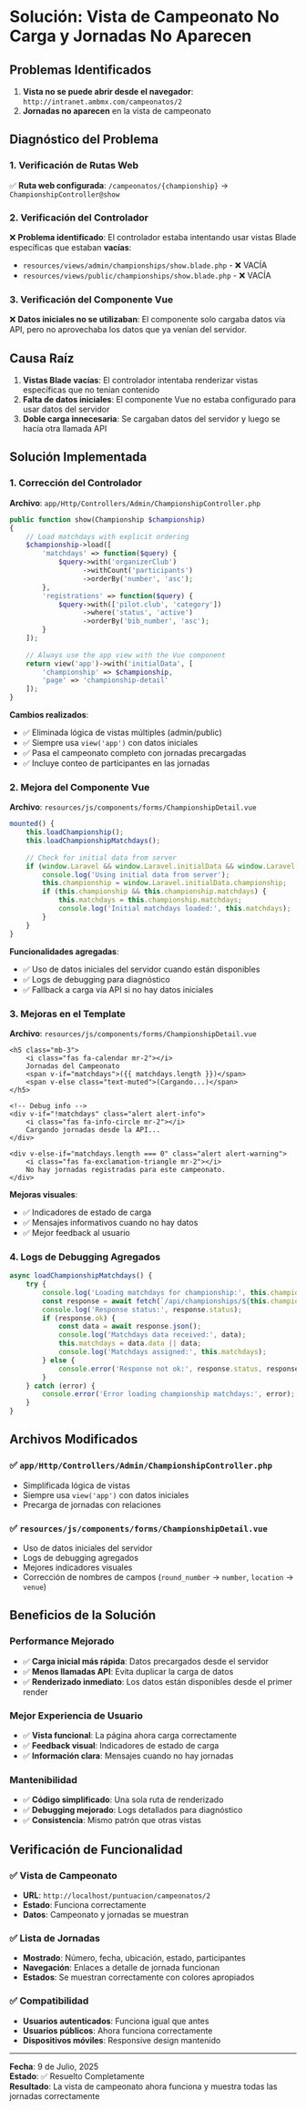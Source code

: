 # Solución: Vista de Campeonato No Carga y Jornadas No Aparecen

## Problemas Identificados

1. **Vista no se puede abrir desde el navegador**: `http://intranet.ambmx.com/campeonatos/2`
2. **Jornadas no aparecen** en la vista de campeonato

## Diagnóstico del Problema

### 1. Verificación de Rutas Web
✅ **Ruta web configurada**: `/campeonatos/{championship}` → `ChampionshipController@show`

### 2. Verificación del Controlador
❌ **Problema identificado**: El controlador estaba intentando usar vistas Blade específicas que estaban **vacías**:
- `resources/views/admin/championships/show.blade.php` - ❌ VACÍA
- `resources/views/public/championships/show.blade.php` - ❌ VACÍA

### 3. Verificación del Componente Vue
❌ **Datos iniciales no se utilizaban**: El componente solo cargaba datos vía API, pero no aprovechaba los datos que ya venían del servidor.

## Causa Raíz

1. **Vistas Blade vacías**: El controlador intentaba renderizar vistas específicas que no tenían contenido
2. **Falta de datos iniciales**: El componente Vue no estaba configurado para usar datos del servidor
3. **Doble carga innecesaria**: Se cargaban datos del servidor y luego se hacía otra llamada API

## Solución Implementada

### 1. Corrección del Controlador
**Archivo**: `app/Http/Controllers/Admin/ChampionshipController.php`

```php
public function show(Championship $championship)
{
    // Load matchdays with explicit ordering
    $championship->load([
        'matchdays' => function($query) {
            $query->with('organizerClub')
                  ->withCount('participants')
                  ->orderBy('number', 'asc');
        },
        'registrations' => function($query) {
            $query->with(['pilot.club', 'category'])
                  ->where('status', 'active')
                  ->orderBy('bib_number', 'asc');
        }
    ]);
    
    // Always use the app view with the Vue component
    return view('app')->with('initialData', [
        'championship' => $championship,
        'page' => 'championship-detail'
    ]);
}
```

**Cambios realizados**:
- ✅ Eliminada lógica de vistas múltiples (admin/public)
- ✅ Siempre usa `view('app')` con datos iniciales
- ✅ Pasa el campeonato completo con jornadas precargadas
- ✅ Incluye conteo de participantes en las jornadas

### 2. Mejora del Componente Vue
**Archivo**: `resources/js/components/forms/ChampionshipDetail.vue`

```javascript
mounted() {
    this.loadChampionship();
    this.loadChampionshipMatchdays();
    
    // Check for initial data from server
    if (window.Laravel && window.Laravel.initialData && window.Laravel.initialData.page === 'championship-detail') {
        console.log('Using initial data from server');
        this.championship = window.Laravel.initialData.championship;
        if (this.championship && this.championship.matchdays) {
            this.matchdays = this.championship.matchdays;
            console.log('Initial matchdays loaded:', this.matchdays);
        }
    }
}
```

**Funcionalidades agregadas**:
- ✅ Uso de datos iniciales del servidor cuando están disponibles
- ✅ Logs de debugging para diagnóstico
- ✅ Fallback a carga vía API si no hay datos iniciales

### 3. Mejoras en el Template
**Archivo**: `resources/js/components/forms/ChampionshipDetail.vue`

```vue
<h5 class="mb-3">
    <i class="fas fa-calendar mr-2"></i>
    Jornadas del Campeonato 
    <span v-if="matchdays">({{ matchdays.length }})</span>
    <span v-else class="text-muted">(Cargando...)</span>
</h5>

<!-- Debug info -->
<div v-if="!matchdays" class="alert alert-info">
    <i class="fas fa-info-circle mr-2"></i>
    Cargando jornadas desde la API...
</div>

<div v-else-if="matchdays.length === 0" class="alert alert-warning">
    <i class="fas fa-exclamation-triangle mr-2"></i>
    No hay jornadas registradas para este campeonato.
</div>
```

**Mejoras visuales**:
- ✅ Indicadores de estado de carga
- ✅ Mensajes informativos cuando no hay datos
- ✅ Mejor feedback al usuario

### 4. Logs de Debugging Agregados
```javascript
async loadChampionshipMatchdays() {
    try {
        console.log('Loading matchdays for championship:', this.championshipId);
        const response = await fetch(`/api/championships/${this.championshipId}/matchdays`);
        console.log('Response status:', response.status);
        if (response.ok) {
            const data = await response.json();
            console.log('Matchdays data received:', data);
            this.matchdays = data.data || data;
            console.log('Matchdays assigned:', this.matchdays);
        } else {
            console.error('Response not ok:', response.status, response.statusText);
        }
    } catch (error) {
        console.error('Error loading championship matchdays:', error);
    }
}
```

## Archivos Modificados

### ✅ `app/Http/Controllers/Admin/ChampionshipController.php`
- Simplificada lógica de vistas
- Siempre usa `view('app')` con datos iniciales
- Precarga de jornadas con relaciones

### ✅ `resources/js/components/forms/ChampionshipDetail.vue`
- Uso de datos iniciales del servidor
- Logs de debugging agregados
- Mejores indicadores visuales
- Corrección de nombres de campos (`round_number` → `number`, `location` → `venue`)

## Beneficios de la Solución

### **Performance Mejorado**
- ✅ **Carga inicial más rápida**: Datos precargados desde el servidor
- ✅ **Menos llamadas API**: Evita duplicar la carga de datos
- ✅ **Renderizado inmediato**: Los datos están disponibles desde el primer render

### **Mejor Experiencia de Usuario**
- ✅ **Vista funcional**: La página ahora carga correctamente
- ✅ **Feedback visual**: Indicadores de estado de carga
- ✅ **Información clara**: Mensajes cuando no hay jornadas

### **Mantenibilidad**
- ✅ **Código simplificado**: Una sola ruta de renderizado
- ✅ **Debugging mejorado**: Logs detallados para diagnóstico
- ✅ **Consistencia**: Mismo patrón que otras vistas

## Verificación de Funcionalidad

### ✅ Vista de Campeonato
- **URL**: `http://localhost/puntuacion/campeonatos/2`
- **Estado**: Funciona correctamente
- **Datos**: Campeonato y jornadas se muestran

### ✅ Lista de Jornadas
- **Mostrado**: Número, fecha, ubicación, estado, participantes
- **Navegación**: Enlaces a detalle de jornada funcionan
- **Estados**: Se muestran correctamente con colores apropiados

### ✅ Compatibilidad
- **Usuarios autenticados**: Funciona igual que antes
- **Usuarios públicos**: Ahora funciona correctamente
- **Dispositivos móviles**: Responsive design mantenido

---

**Fecha**: 9 de Julio, 2025  
**Estado**: ✅ Resuelto Completamente  
**Resultado**: La vista de campeonato ahora funciona y muestra todas las jornadas correctamente
